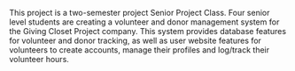 ﻿
This project is a two-semester project Senior Project Class. Four senior level students are
creating a volunteer and donor management system for the Giving Closet Project company. 
This system provides database features for volunteer and donor tracking, as well as user 
website features for volunteers to create accounts, manage their profiles and log/track their volunteer hours.

